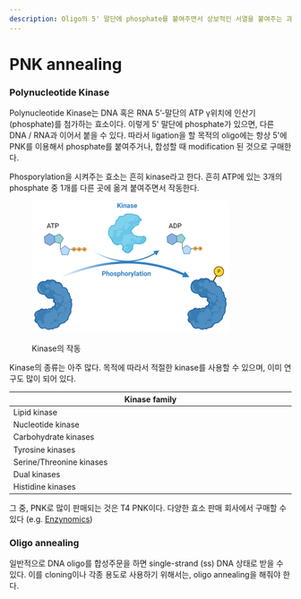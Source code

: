 ```yaml
---
description: Oligo의 5' 말단에 phosphate를 붙여주면서 상보적인 서열을 붙여주는 과정
---
```


# PNK annealing

### Polynucleotide Kinase

Polynucleotide Kinase는 DNA 혹은 RNA 5’-말단의 ATP γ위치에 인산기  (phosphate)를 첨가하는 효소이다. 이렇게 5' 말단에 phosphate가 있으면, 다른 DNA / RNA과 이어서 붙을 수 있다. 따라서 ligation을 할 목적의 oligo에는 항상 5'에 PNK를 이용해서 phosphate를 붙여주거나, 합성할 때 modification 된 것으로 구매한다.&#x20;

Phosporylation을 시켜주는 효소는 흔히 kinase라고 한다. 흔히 ATP에 있는 3개의 phosphate 중 1개를 다른 곳에 옮겨 붙여주면서 작동한다.&#x20;

<figure><img src="../../../.gitbook/assets/image.png" alt=""><figcaption><p>Kinase의 작동 </p></figcaption></figure>

Kinase의 종류는 아주 많다. 목적에 따라서 적절한 kinase를 사용할 수 있으며, 이미 연구도 많이 되어 있다.&#x20;

<table><thead><tr><th width="533">Kinase family</th></tr></thead><tbody><tr><td>Lipid kinase</td></tr><tr><td>Nucleotide kinase</td></tr><tr><td>Carbohydrate kinases</td></tr><tr><td>Tyrosine kinases</td></tr><tr><td>Serine/Threonine kinases</td></tr><tr><td>Dual kinases</td></tr><tr><td>Histidine kinases</td></tr></tbody></table>

그 중, PNK로 많이 판매되는 것은 T4 PNK이다. 다양한 효소 판매 회사에서 구매할 수 있다 (e.g. [Enzynomics](https://www.enzynomics.com/shop/product_item.php?it_id=b02001))

### Oligo annealing

일반적으로 DNA oligo를 합성주문을 하면 single-strand (ss) DNA 상태로 받을 수 있다. 이를 cloning이나 각종 용도로 사용하기 위해서는, oligo annealing을 해줘야 한다.&#x20;

